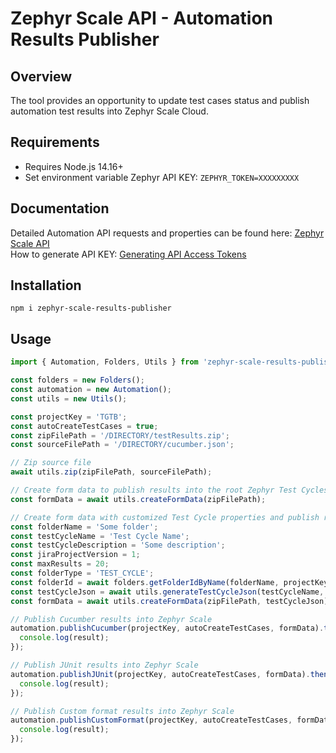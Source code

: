 # Zephyr Scale API - Automation Results Publisher

## Overview
The tool provides an opportunity to update test cases status and publish automation test results into Zephyr Scale Cloud.  

## Requirements
- Requires Node.js 14.16+
- Set environment variable Zephyr API KEY: `ZEPHYR_TOKEN=XXXXXXXXX`

## Documentation
Detailed Automation API requests and properties can be found here: [Zephyr Scale API](https://support.smartbear.com/zephyr-scale-cloud/api-docs/#tag/Automations)   
How to generate API KEY: [Generating API Access Tokens](https://support.smartbear.com/zephyr-scale-cloud/docs/rest-api/generating-api-access-tokens.html)  


## Installation
```
npm i zephyr-scale-results-publisher
```

## Usage

```javascript
import { Automation, Folders, Utils } from 'zephyr-scale-results-publisher';

const folders = new Folders();
const automation = new Automation();
const utils = new Utils();

const projectKey = 'TGTB';
const autoCreateTestCases = true;
const zipFilePath = '/DIRECTORY/testResults.zip';
const sourceFilePath = '/DIRECTORY/cucumber.json';

// Zip source file
await utils.zip(zipFilePath, sourceFilePath);

// Create form data to publish results into the root Zephyr Test Cycles folder
const formData = await utils.createFormData(zipFilePath);

// Create form data with customized Test Cycle properties and publish results into a specific Zephyr Test Cycles folder
const folderName = 'Some folder';
const testCycleName = 'Test Cycle Name';
const testCycleDescription = 'Some description';
const jiraProjectVersion = 1;
const maxResults = 20;
const folderType = 'TEST_CYCLE';
const folderId = await folders.getFolderIdByName(folderName, projectKey, maxResults, folderType);
const testCycleJson = await utils.generateTestCycleJson(testCycleName, testCycleDescription, jiraProjectVersion, folderId);
const formData = await utils.createFormData(zipFilePath, testCycleJson);

// Publish Cucumber results into Zephyr Scale
automation.publishCucumber(projectKey, autoCreateTestCases, formData).then((result) => {
  console.log(result);
});

// Publish JUnit results into Zephyr Scale
automation.publishJUnit(projectKey, autoCreateTestCases, formData).then((result) => {
  console.log(result);
});

// Publish Custom format results into Zephyr Scale
automation.publishCustomFormat(projectKey, autoCreateTestCases, formData).then((result) => {
  console.log(result);
});

```
